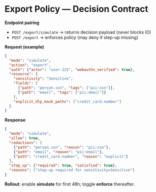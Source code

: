 # Export Policy — Decision Contract

**Endpoint pairing**
- `POST /export/simulate` → returns decision payload (never blocks IO)
- `POST /export` → enforces policy (may deny if step-up missing)

**Request (example)**
```json
{
  "mode": "simulate",
  "action": "export",
  "auth": {"actor": "user-123", "webauthn_verified": true},
  "resource": {
    "sensitivity": "Sensitive",
    "fields": [
      {"path": "person.ssn", "tags": ["pii:ssn"]},
      {"path": "email", "tags": ["pii:email"]}
    ],
    "explicit_dlp_mask_paths": ["credit_card.number"]
  }
}
```

**Response**
```json
{
  "mode": "simulate",
  "allow": true,
  "redactions": [
    {"path": "person.ssn", "reason": "pii:ssn"},
    {"path": "email", "reason": "pii:email"},
    {"path": "credit_card.number", "reason": "explicit"}
  ],
  "step_up": {"required": true, "satisfied": true},
  "reasons": ["step-up required for sensitivity=Sensitive"]
}
```

**Rollout**: enable **simulate** for first 48h; toggle **enforce** thereafter.

